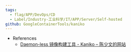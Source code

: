 ```yaml
---
tags:
  - flag/APP/DevOps/CD
  - Label/Industry-工业科学/IT/APP/Server/Self-hosted
github: GoogleContainerTools/kaniko
---
```


- References
    - [Daemon-less 镜像构建工具 - Kaniko – 陈少文的网站](https://www.chenshaowen.com/blog/the-daemon-less-tools-of-kaniko.html)
